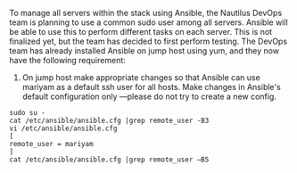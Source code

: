 To manage all servers within the stack using Ansible, the Nautilus DevOps team is planning to use a common sudo user among all servers. Ansible will be able to use this to perform different tasks on each server. This is not finalized yet, but the team has decided to first perform testing. The DevOps team has already installed Ansible on jump host using yum, and they now have the following requirement:
1. On jump host make appropriate changes so that Ansible can use mariyam as a default ssh user for all hosts. Make changes in Ansible's default configuration only —please do not try to create a new config.

```
sudo su -
cat /etc/ansible/ansible.cfg |grep remote_user -B3
vi /etc/ansible/ansible.cfg
[
remote_user = mariyam  
]
cat /etc/ansible/ansible.cfg |grep remote_user –B5
```